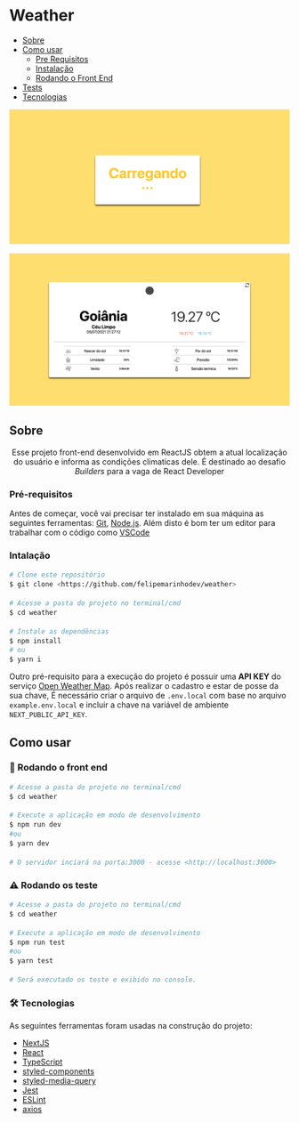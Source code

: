 # Weather
<!--ts-->
   * [Sobre](#Sobre)
   * [Como usar](#como-usar)
      * [Pre Requisitos](#pre-requisitos)
      * [Instalação](#instalacao)
      * [Rodando o Front End](#rodando-o-front-end)
   * [Tests](#testes)
   * [Tecnologias](#tecnologias)
<!--te-->

![loading page](screenshots/loading.png?raw=true)

![main page](screenshots/main.png?raw=true)
## Sobre

<p align="center">Esse projeto front-end desenvolvido em ReactJS obtem a atual localização do usuário e informa as condições climaticas dele. É destinado ao desafio <i>Builders</i> para a vaga de React Developer</p>

### Pré-requisitos

Antes de começar, você vai precisar ter instalado em sua máquina as seguintes ferramentas:
[Git](https://git-scm.com), [Node.js](https://nodejs.org/en/).
Além disto é bom ter um editor para trabalhar com o código como [VSCode](https://code.visualstudio.com/)

### Intalação
```bash
# Clone este repositório
$ git clone <https://github.com/felipemarinhodev/weather>

# Acesse a pasta do projeto no terminal/cmd
$ cd weather

# Instale as dependências
$ npm install
# ou
$ yarn i
```

Outro pré-requisito para a execução do projeto é possuir uma __API KEY__ do serviço [Open Weather Map](https://openweathermap.org/api). Após realizar o cadastro e estar de posse da sua chave, É necessário criar o arquivo de `.env.local` com base no arquivo `example.env.local` e incluir a chave na variável de ambiente `NEXT_PUBLIC_API_KEY`.
## Como usar

### 🎲 Rodando o front end


```bash
# Acesse a pasta do projeto no terminal/cmd
$ cd weather

# Execute a aplicação em modo de desenvolvimento
$ npm run dev
#ou
$ yarn dev

# O servidor inciará na porta:3000 - acesse <http://localhost:3000>
```
### ⚠️ Rodando os teste

```bash
# Acesse a pasta do projeto no terminal/cmd
$ cd weather

# Execute a aplicação em modo de desenvolvimento
$ npm run test
#ou
$ yarn test

# Será executado os teste e exibido no console.
```

### 🛠 Tecnologias

As seguintes ferramentas foram usadas na construção do projeto:

- [NextJS](https://nextjs.org)
- [React](https://pt-br.reactjs.org/)
- [TypeScript](https://www.typescriptlang.org/)
- [styled-components](https://styled-components.com)
- [styled-media-query](https://www.npmjs.com/package/styled-media-query)
- [Jest](https://jestjs.io)
- [ESLint](https://eslint.org)
- [axios](https://axios-http.com)
